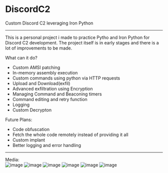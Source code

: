 # DiscordC2
Custom Discord C2 leveraging Iron Python
<hr>
This is a personal project i made to practice Pytho and Iron Python for Discord C2 development. The project itself is in early stages and there is a lot of improvements to be made.
<p></p>

What can it do?
- Custom AMSI patching
- In-memory assembly execution
- Custom commands using python via HTTP requests
- Upload and Download(exfil)
- Advanced exfiltration using Encryption
- Managing Command and Beaconing timers
- Command editing and retry function
- Logging
- Custom Decrypton

Future Plans:
- Code obfuscation
- Fetch the whole code remotely instead of providing it all
- Custom implant
- Better logging and error handling
<hr>

Media:<br>
![image](https://github.com/user-attachments/assets/86fbd18c-9a06-4cca-a094-e236198054e5)
![image](https://github.com/user-attachments/assets/7b4b6c66-051e-402c-8c89-b537ee85b99e)
![image](https://github.com/user-attachments/assets/8c2f8e07-ebb8-497b-b67f-4499a32fd67c)
![image](https://github.com/user-attachments/assets/c6cd3966-2e44-4561-b8d4-d89ab65592d1)
![image](https://github.com/user-attachments/assets/50f95af3-6bb2-4581-8793-e3344196852d)
![image](https://github.com/user-attachments/assets/3e18943c-2156-4490-8cf0-c09d4292e212)
